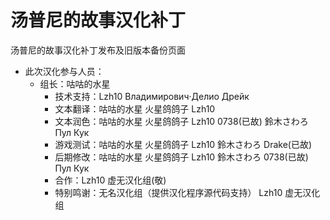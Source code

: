 # 汤普尼的故事汉化补丁
汤普尼的故事汉化补丁发布及旧版本备份页面
 - 此次汉化参与人员：
   - 组长：咕咕的水星
      - 技术支持：Lzh10 Владимирович·Делио Дрейк
      - 文本翻译：咕咕的水星   火星鸽鸽子   Lzh10
      - 文本润色：咕咕的水星   火星鸽鸽子   Lzh10 0738(已故) 鈴木さわろ  Пул Кук
      - 游戏测试：咕咕的水星   火星鸽鸽子   Lzh10 鈴木さわろ Drake(已故)
      - 后期修改：咕咕的水星   火星鸽鸽子   Lzh10 鈴木さわろ 0738(已故) Пул Кук
      - 合作：Lzh10   虚无汉化组(敬)
      - 特别鸣谢：无名汉化组（提供汉化程序源代码支持）   Lzh10   虚无汉化组
